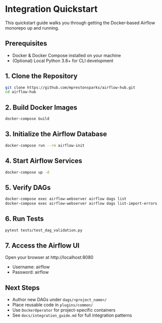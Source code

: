 # Integration Quickstart

This quickstart guide walks you through getting the Docker‑based Airflow monorepo up and running.

## Prerequisites
- Docker & Docker Compose installed on your machine
- (Optional) Local Python 3.8+ for CLI development

## 1. Clone the Repository
```bash
git clone https://github.com/mprestonsparks/airflow-hub.git
cd airflow-hub
```

## 2. Build Docker Images
```bash
docker-compose build
```

## 3. Initialize the Airflow Database
```bash
docker-compose run --rm airflow-init
```

## 4. Start Airflow Services
```bash
docker-compose up -d
```

## 5. Verify DAGs
```bash
docker-compose exec airflow-webserver airflow dags list
docker-compose exec airflow-webserver airflow dags list-import-errors
```

## 6. Run Tests
```bash
pytest tests/test_dag_validation.py
```

## 7. Access the Airflow UI
Open your browser at http://localhost:8080
- Username: airflow
- Password: airflow

## Next Steps
- Author new DAGs under `dags/<project_name>/`
- Place reusable code in `plugins/common/`
- Use `DockerOperator` for project-specific containers
- See `docs/integration_guide.md` for full integration patterns